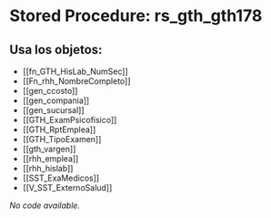 # Stored Procedure: rs_gth_gth178

## Usa los objetos:
- [[fn_GTH_HisLab_NumSec]]
- [[Fn_rhh_NombreCompleto]]
- [[gen_ccosto]]
- [[gen_compania]]
- [[gen_sucursal]]
- [[GTH_ExamPsicofisico]]
- [[GTH_RptEmplea]]
- [[GTH_TipoExamen]]
- [[gth_vargen]]
- [[rhh_emplea]]
- [[rhh_hislab]]
- [[SST_ExaMedicos]]
- [[V_SST_ExternoSalud]]

*No code available.*
